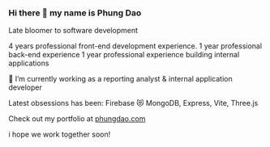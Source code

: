 ### Hi there 👋 my name is Phung Dao

Late bloomer to software development

4 years professional front-end development experience.
1 year professional back-end experience
1 year professional experience building internal applications

 🌱 I’m currently working as a reporting analyst & internal application developer
 
 Latest obsessions has been: Firebase 😻 MongoDB, Express, Vite, Three.js
 
Check out my portfolio at [phungdao.com](https://phungdao.com)

i hope we work together soon!
